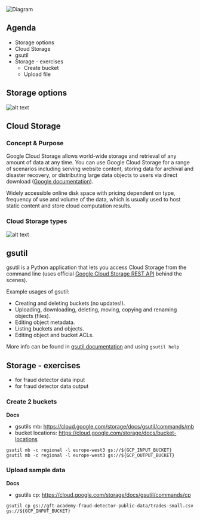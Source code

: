 ![Diagram](https://github.com/gft-academy-pl/gcp-anti-fraud-detector/blob/master/assets/storage-highlight.png?raw=true)

## Agenda
- Storage options
- Cloud Storage
- gsutil 
- Storage - exercises
  - Create bucket
  - Upload file 

## Storage options
![alt text][storage_options]

[storage_options]: https://cloud.google.com/images/storage-options/flowchart.svg "https://cloud.google.com/images/storage-options/flowchart.svg"

## Cloud Storage

### Concept & Purpose

Google Cloud Storage allows world-wide storage and retrieval of any amount of data at any time. You can use Google Cloud Storage for a range of scenarios including serving website content, storing data for archival and disaster recovery, or distributing large data objects to users via direct download ([Google documentation]).

Widely accessible online disk space with pricing dependent on type, frequency of use and volume of the data, which is usually used to host static content and store cloud computation results.

### Cloud Storage types
![alt text][storage_types]

[Google documentation]: https://cloud.google.com/storage/docs/
[storage_types]: https://cloud.google.com/images/storage/storage-classes-desktop.svg "https://cloud.google.com/images/storage/storage-classes-desktop.svg"

## gsutil 

gsutil is a Python application that lets you access Cloud Storage from the command line (uses official [Google Cloud Storage REST API](https://cloud.google.com/storage/docs/apis) behind the scenes).

Example usages of gsutil:
* Creating and deleting buckets (no updates!).
* Uploading, downloading, deleting, moving, copying and renaming objects (files).
* Editing object metadata.
* Listing buckets and objects.
* Editing object and bucket ACLs.

More info can be found in [gsutil documentation](https://cloud.google.com/storage/docs/gsutil) and using `gsutil help`

## Storage - exercises
 - for fraud detector data input
 - for fraud detector data output

### Create 2 buckets

**Docs**

- gsutils mb: https://cloud.google.com/storage/docs/gsutil/commands/mb 
- bucket locations: https://cloud.google.com/storage/docs/bucket-locations
 
```
gsutil mb -c regional -l europe-west3 gs://${GCP_INPUT_BUCKET}
gsutil mb -c regional -l europe-west3 gs://${GCP_OUTPUT_BUCKET}
```

### Upload sample data

**Docs**
- gsutils cp: https://cloud.google.com/storage/docs/gsutil/commands/cp

```
gsutil cp gs://gft-academy-fraud-detector-public-data/trades-small.csv gs://${GCP_INPUT_BUCKET}
```
